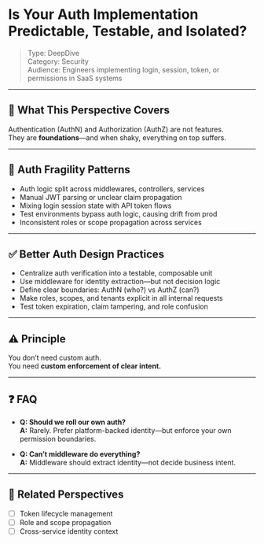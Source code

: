 # Is Your Auth Implementation Predictable, Testable, and Isolated?

> Type: DeepDive  
> Category: Security  
> Audience: Engineers implementing login, session, token, or permissions in SaaS systems

---

## 🧠 What This Perspective Covers

Authentication (AuthN) and Authorization (AuthZ) are not features.  
They are **foundations**—and when shaky, everything on top suffers.

---

## 🚨 Auth Fragility Patterns

- Auth logic split across middlewares, controllers, services  
- Manual JWT parsing or unclear claim propagation  
- Mixing login session state with API token flows  
- Test environments bypass auth logic, causing drift from prod  
- Inconsistent roles or scope propagation across services

---

## ✅ Better Auth Design Practices

- Centralize auth verification into a testable, composable unit  
- Use middleware for identity extraction—but not decision logic  
- Define clear boundaries: AuthN (who?) vs AuthZ (can?)  
- Make roles, scopes, and tenants explicit in all internal requests  
- Test token expiration, claim tampering, and role confusion

---

## ⚠️ Principle

You don’t need custom auth.  
You need **custom enforcement of clear intent.**

---

## ❓ FAQ

- **Q: Should we roll our own auth?**  
  **A:** Rarely. Prefer platform-backed identity—but enforce your own permission boundaries.

- **Q: Can’t middleware do everything?**  
  **A:** Middleware should extract identity—not decide business intent.

---

## 🔗 Related Perspectives

- [ ] Token lifecycle management  
- [ ] Role and scope propagation  
- [ ] Cross-service identity context  
